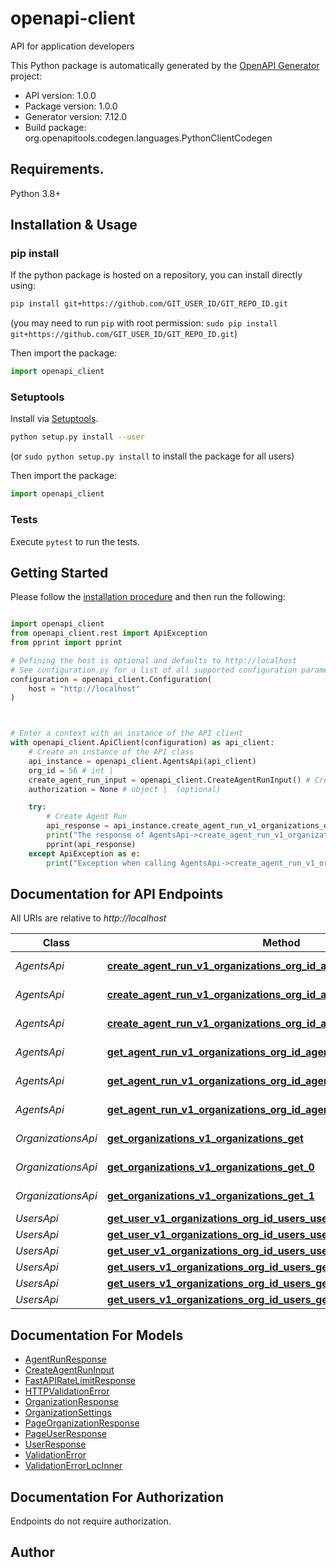 # openapi-client
API for application developers

This Python package is automatically generated by the [OpenAPI Generator](https://openapi-generator.tech) project:

- API version: 1.0.0
- Package version: 1.0.0
- Generator version: 7.12.0
- Build package: org.openapitools.codegen.languages.PythonClientCodegen

## Requirements.

Python 3.8+

## Installation & Usage
### pip install

If the python package is hosted on a repository, you can install directly using:

```sh
pip install git+https://github.com/GIT_USER_ID/GIT_REPO_ID.git
```
(you may need to run `pip` with root permission: `sudo pip install git+https://github.com/GIT_USER_ID/GIT_REPO_ID.git`)

Then import the package:
```python
import openapi_client
```

### Setuptools

Install via [Setuptools](http://pypi.python.org/pypi/setuptools).

```sh
python setup.py install --user
```
(or `sudo python setup.py install` to install the package for all users)

Then import the package:
```python
import openapi_client
```

### Tests

Execute `pytest` to run the tests.

## Getting Started

Please follow the [installation procedure](#installation--usage) and then run the following:

```python

import openapi_client
from openapi_client.rest import ApiException
from pprint import pprint

# Defining the host is optional and defaults to http://localhost
# See configuration.py for a list of all supported configuration parameters.
configuration = openapi_client.Configuration(
    host = "http://localhost"
)



# Enter a context with an instance of the API client
with openapi_client.ApiClient(configuration) as api_client:
    # Create an instance of the API class
    api_instance = openapi_client.AgentsApi(api_client)
    org_id = 56 # int | 
    create_agent_run_input = openapi_client.CreateAgentRunInput() # CreateAgentRunInput | 
    authorization = None # object |  (optional)

    try:
        # Create Agent Run
        api_response = api_instance.create_agent_run_v1_organizations_org_id_agent_run_post(org_id, create_agent_run_input, authorization=authorization)
        print("The response of AgentsApi->create_agent_run_v1_organizations_org_id_agent_run_post:\n")
        pprint(api_response)
    except ApiException as e:
        print("Exception when calling AgentsApi->create_agent_run_v1_organizations_org_id_agent_run_post: %s\n" % e)

```

## Documentation for API Endpoints

All URIs are relative to *http://localhost*

Class | Method | HTTP request | Description
------------ | ------------- | ------------- | -------------
*AgentsApi* | [**create_agent_run_v1_organizations_org_id_agent_run_post**](docs/AgentsApi.md#create_agent_run_v1_organizations_org_id_agent_run_post) | **POST** /v1/organizations/{org_id}/agent/run | Create Agent Run
*AgentsApi* | [**create_agent_run_v1_organizations_org_id_agent_run_post_0**](docs/AgentsApi.md#create_agent_run_v1_organizations_org_id_agent_run_post_0) | **POST** /v1/organizations/{org_id}/agent/run | Create Agent Run
*AgentsApi* | [**create_agent_run_v1_organizations_org_id_agent_run_post_1**](docs/AgentsApi.md#create_agent_run_v1_organizations_org_id_agent_run_post_1) | **POST** /v1/organizations/{org_id}/agent/run | Create Agent Run
*AgentsApi* | [**get_agent_run_v1_organizations_org_id_agent_run_agent_run_id_get**](docs/AgentsApi.md#get_agent_run_v1_organizations_org_id_agent_run_agent_run_id_get) | **GET** /v1/organizations/{org_id}/agent/run/{agent_run_id} | Get Agent Run
*AgentsApi* | [**get_agent_run_v1_organizations_org_id_agent_run_agent_run_id_get_0**](docs/AgentsApi.md#get_agent_run_v1_organizations_org_id_agent_run_agent_run_id_get_0) | **GET** /v1/organizations/{org_id}/agent/run/{agent_run_id} | Get Agent Run
*AgentsApi* | [**get_agent_run_v1_organizations_org_id_agent_run_agent_run_id_get_1**](docs/AgentsApi.md#get_agent_run_v1_organizations_org_id_agent_run_agent_run_id_get_1) | **GET** /v1/organizations/{org_id}/agent/run/{agent_run_id} | Get Agent Run
*OrganizationsApi* | [**get_organizations_v1_organizations_get**](docs/OrganizationsApi.md#get_organizations_v1_organizations_get) | **GET** /v1/organizations | Get Organizations
*OrganizationsApi* | [**get_organizations_v1_organizations_get_0**](docs/OrganizationsApi.md#get_organizations_v1_organizations_get_0) | **GET** /v1/organizations | Get Organizations
*OrganizationsApi* | [**get_organizations_v1_organizations_get_1**](docs/OrganizationsApi.md#get_organizations_v1_organizations_get_1) | **GET** /v1/organizations | Get Organizations
*UsersApi* | [**get_user_v1_organizations_org_id_users_user_id_get**](docs/UsersApi.md#get_user_v1_organizations_org_id_users_user_id_get) | **GET** /v1/organizations/{org_id}/users/{user_id} | Get User
*UsersApi* | [**get_user_v1_organizations_org_id_users_user_id_get_0**](docs/UsersApi.md#get_user_v1_organizations_org_id_users_user_id_get_0) | **GET** /v1/organizations/{org_id}/users/{user_id} | Get User
*UsersApi* | [**get_user_v1_organizations_org_id_users_user_id_get_1**](docs/UsersApi.md#get_user_v1_organizations_org_id_users_user_id_get_1) | **GET** /v1/organizations/{org_id}/users/{user_id} | Get User
*UsersApi* | [**get_users_v1_organizations_org_id_users_get**](docs/UsersApi.md#get_users_v1_organizations_org_id_users_get) | **GET** /v1/organizations/{org_id}/users | Get Users
*UsersApi* | [**get_users_v1_organizations_org_id_users_get_0**](docs/UsersApi.md#get_users_v1_organizations_org_id_users_get_0) | **GET** /v1/organizations/{org_id}/users | Get Users
*UsersApi* | [**get_users_v1_organizations_org_id_users_get_1**](docs/UsersApi.md#get_users_v1_organizations_org_id_users_get_1) | **GET** /v1/organizations/{org_id}/users | Get Users


## Documentation For Models

 - [AgentRunResponse](docs/AgentRunResponse.md)
 - [CreateAgentRunInput](docs/CreateAgentRunInput.md)
 - [FastAPIRateLimitResponse](docs/FastAPIRateLimitResponse.md)
 - [HTTPValidationError](docs/HTTPValidationError.md)
 - [OrganizationResponse](docs/OrganizationResponse.md)
 - [OrganizationSettings](docs/OrganizationSettings.md)
 - [PageOrganizationResponse](docs/PageOrganizationResponse.md)
 - [PageUserResponse](docs/PageUserResponse.md)
 - [UserResponse](docs/UserResponse.md)
 - [ValidationError](docs/ValidationError.md)
 - [ValidationErrorLocInner](docs/ValidationErrorLocInner.md)


<a id="documentation-for-authorization"></a>
## Documentation For Authorization

Endpoints do not require authorization.


## Author




